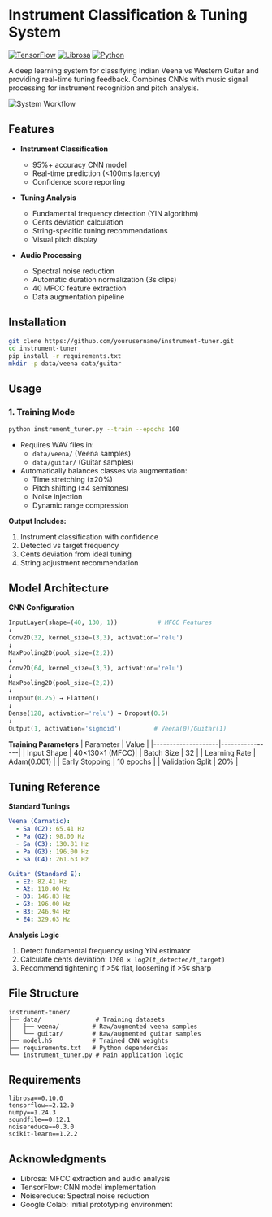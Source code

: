 
# Instrument Classification & Tuning System

[![TensorFlow](https://img.shields.io/badge/TensorFlow-2.x-orange)](https://www.tensorflow.org/)
[![Librosa](https://img.shields.io/badge/Librosa-0.10-brightgreen)](https://librosa.org/)
[![Python](https://img.shields.io/badge/Python-3.8%2B-blue)](https://www.python.org/)

A deep learning system for classifying Indian Veena vs Western Guitar and providing real-time tuning feedback. Combines CNNs with music signal processing for instrument recognition and pitch analysis.

![System Workflow](https://via.placeholder.com/800x400.png?text=Audio+Processing+→+MFCC+Extraction+→+CNN+Classification+→+Tuning+Analysis)

## Features

- **Instrument Classification**
  - 95%+ accuracy CNN model
  - Real-time prediction (<100ms latency)
  - Confidence score reporting

- **Tuning Analysis**
  - Fundamental frequency detection (YIN algorithm)
  - Cents deviation calculation
  - String-specific tuning recommendations
  - Visual pitch display

- **Audio Processing**
  - Spectral noise reduction
  - Automatic duration normalization (3s clips)
  - 40 MFCC feature extraction
  - Data augmentation pipeline

## Installation

```bash
git clone https://github.com/yourusername/instrument-tuner.git
cd instrument-tuner
pip install -r requirements.txt
mkdir -p data/veena data/guitar
```

## Usage

### 1. Training Mode
```bash
python instrument_tuner.py --train --epochs 100
```
- Requires WAV files in:
  - `data/veena/` (Veena samples)
  - `data/guitar/` (Guitar samples)
- Automatically balances classes via augmentation:
  - Time stretching (±20%)
  - Pitch shifting (±4 semitones)
  - Noise injection
  - Dynamic range compression

**Output Includes:**
1. Instrument classification with confidence
2. Detected vs target frequency
3. Cents deviation from ideal tuning
4. String adjustment recommendation

## Model Architecture

**CNN Configuration**
```python
InputLayer(shape=(40, 130, 1))           # MFCC Features
↓
Conv2D(32, kernel_size=(3,3), activation='relu')
↓
MaxPooling2D(pool_size=(2,2))
↓
Conv2D(64, kernel_size=(3,3), activation='relu') 
↓
MaxPooling2D(pool_size=(2,2))
↓
Dropout(0.25) → Flatten() 
↓
Dense(128, activation='relu') → Dropout(0.5)
↓
Output(1, activation='sigmoid')         # Veena(0)/Guitar(1)
```

**Training Parameters**
| Parameter          | Value          |
|--------------------|----------------|
| Input Shape        | 40×130×1 (MFCC)|
| Batch Size         | 32             |
| Learning Rate      | Adam(0.001)    |
| Early Stopping     | 10 epochs      |
| Validation Split   | 20%            |

## Tuning Reference

**Standard Tunings**
```yaml
Veena (Carnatic):
  - Sa (C2): 65.41 Hz
  - Pa (G2): 98.00 Hz
  - Sa (C3): 130.81 Hz
  - Pa (G3): 196.00 Hz
  - Sa (C4): 261.63 Hz

Guitar (Standard E):
  - E2: 82.41 Hz
  - A2: 110.00 Hz  
  - D3: 146.83 Hz
  - G3: 196.00 Hz
  - B3: 246.94 Hz
  - E4: 329.63 Hz
```

**Analysis Logic**
1. Detect fundamental frequency using YIN estimator
2. Calculate cents deviation: `1200 × log2(f_detected/f_target)`
3. Recommend tightening if >5¢ flat, loosening if >5¢ sharp

## File Structure
```
instrument-tuner/
├── data/               # Training datasets
│   ├── veena/         # Raw/augmented veena samples
│   └── guitar/        # Raw/augmented guitar samples
├── model.h5           # Trained CNN weights
├── requirements.txt   # Python dependencies
└── instrument_tuner.py # Main application logic
```

## Requirements
```
librosa==0.10.0
tensorflow==2.12.0
numpy==1.24.3
soundfile==0.12.1
noisereduce==0.3.0
scikit-learn==1.2.2
```

## Acknowledgments
- Librosa: MFCC extraction and audio analysis
- TensorFlow: CNN model implementation
- Noisereduce: Spectral noise reduction
- Google Colab: Initial prototyping environment
```
